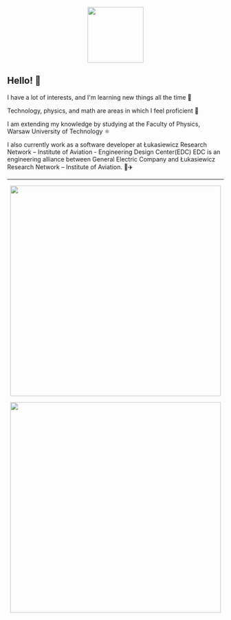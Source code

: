 <p align="center">
  <img src="https://cdn.discordapp.com/avatars/697961565403611256/0b678f8bdb823613df4d581cd597e3b7.webp?size=2048" width=130 />
</p>

## Hello! 👋

<p>
I have a lot of interests, and I'm learning new things all the time 🌱 

Technology, physics, and math are areas in which I feel proficient 💪

I am extending my knowledge by studying at the Faculty of Physics, Warsaw University of Technology ⚛️

I also currently work as a software developer at Łukasiewicz Research Network – Institute of Aviation - Engineering Design Center(EDC) 
EDC is an engineering alliance between General Electric Company and Łukasiewicz Research Network – Institute of Aviation. 🚀✈️
</p>
 
<hr>

<!--![yoggys's GitHub stats](https://github-readme-stats.vercel.app/api?username=yoggys&count_private=true&show_icons=true&theme=radical&)-->
<p align="center">
  <img src="https://github-readme-stats.vercel.app/api?username=yoggys&count_private=true&show_icons=true&theme=radical&" width=490 />
</p>

<p align="center">
  <img src="https://cr-ss-service.azurewebsites.net/api/ScreenShot?widget=summary&username=yoggys&badges=2&show-header=false&style=--header-bg-color:%23000;--border-radius:10px" width=490 />
</p>

